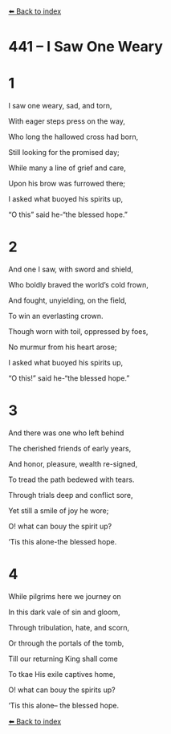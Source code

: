 [⬅️ Back to index](../README.md)

# 441 – I Saw One Weary





# 1

I saw one weary, sad, and torn,

With eager steps press on the way,

Who long the hallowed cross had born,

Still looking for the promised day;

While many a line of grief and care,

Upon his brow was furrowed there;

I asked what buoyed his spirits up,

“O this” said he-“the blessed hope.”



# 2

And one I saw, with sword and shield,

Who boldly braved the world’s cold frown,

And fought, unyielding, on the field,

To win an everlasting crown.

Though worn with toil, oppressed by foes,

No murmur from his heart arose;

I asked what buoyed his spirits up,

“O this!” said he-“the blessed hope.”



# 3

And there was one who left behind

The cherished friends of early years,

And honor, pleasure, wealth re-signed,

To tread the path bedewed with tears.

Through trials deep and conflict sore,

Yet still a smile of joy he wore;

O! what can bouy the spirit up?

‘Tis this alone-the blessed hope.



# 4

While pilgrims here we journey on

In this dark vale of sin and gloom,

Through tribulation, hate, and scorn,

Or through the portals of the tomb,

Till our returning King shall come

To tkae His exile captives home,

O! what can bouy the spirits up?

‘Tis this alone– the blessed hope.

[⬅️ Back to index](../README.md)
